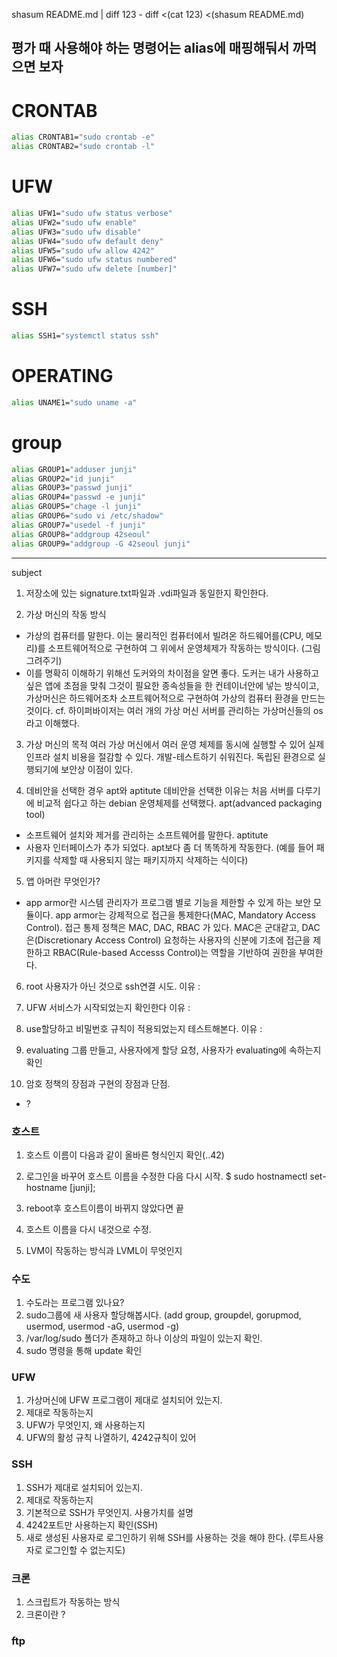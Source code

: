 shasum README.md | diff 123 -
diff <(cat 123) <(shasum README.md)
## 평가 때 사용해야 하는 명령어는 alias에 매핑해둬서 까먹으면 보자
# CRONTAB
```zsh
alias CRONTAB1="sudo crontab -e"
alias CRONTAB2="sudo crontab -l" 
```
# UFW
```zsh
alias UFW1="sudo ufw status verbose"
alias UFW2="sudo ufw enable"
alias UFW3="sudo ufw disable"
alias UFW4="sudo ufw default deny"
alias UFW5="sudo ufw allow 4242"
alias UFW6="sudo ufw status numbered"
alias UFW7="sudo ufw delete [number]"
```
# SSH
```zsh
alias SSH1="systemctl status ssh"
```
# OPERATING
```zsh
alias UNAME1="sudo uname -a"
```
# group
```zsh
alias GROUP1="adduser junji"
alias GROUP2="id junji"
alias GROUP3="passwd junji"
alias GROUP4="passwd -e junji"
alias GROUP5="chage -l junji"
alias GROUP6="sudo vi /etc/shadow"
alias GROUP7="usedel -f junji"
alias GROUP8="addgroup 42seoul"
alias GROUP9="addgroup -G 42seoul junji"
```
---
subject
1. 저장소에 있는 signature.txt파일과 .vdi파일과 동일한지 확인한다.

2. 가상 머신의 작동 방식
- 가상의 컴퓨터를 말한다. 이는 물리적인 컴퓨터에서 빌려온 하드웨어를(CPU, 메모리)를 소프트웨어적으로 구현하여 그 위에서 운영체제가 작동하는 방식이다. (그림 그려주기)
- 이를 명확히 이해하기 위해선 도커와의 차이점을 알면 좋다. 도커는 내가 사용하고 싶은 앱에 초점을 맞춰 그것이 필요한 종속성들을 한 컨테이너안에 넣는 방식이고, 가상머신은 하드웨어조차 소프트웨어적으로 구현하여 가상의 컴퓨터 환경을 만드는 것이다.
cf. 하이퍼바이저는 여러 개의 가상 머신 서버를 관리하는 가상머신들의 os라고 이해했다.

3. 가상 머신의 목적 
여러 가상 머신에서 여러 운영 체제를 동시에 실행할 수 있어 실제 인프라 설치 비용을 절감할 수 있다. 개발-테스트하기 쉬워진다. 독립된 환경으로 실행되기에 보안상 이점이 있다.

4. 데비안을 선택한 경우 apt와 aptitute
데비안을 선택한 이유는 처음 서버를 다루기에 비교적 쉽다고 하는 debian 운영체제를 선택했다. 
apt(advanced packaging tool)
- 소프트웨어 설치와 제거를 관리하는 소프트웨어를 말한다.
aptitute
- 사용자 인터페이스가 추가 되었다. apt보다 좀 더 똑똑하게 작동한다. (예를 들어 패키지를 삭제할 때 사용되지 않는 패키지까지 삭제하는 식이다)

5. 앱 아머란 무엇인가?
- app armor란 시스템 관리자가 프로그램 별로 기능을 제한할 수 있게 하는 보안 모듈이다. app armor는 강제적으로 접근을 통제한다(MAC, Mandatory Access Control). 접근 통제 정책은 MAC, DAC, RBAC 가 있다. MAC은 군대같고, DAC은(Discretionary Access Control) 요청하는 사용자의 신분에 기초에 접근을 제한하고 RBAC(Rule-based Accesss Control)는 역할을 기반하여 권한을 부여한다.

6. root 사용자가 아닌 것으로 ssh연결 시도.
이유 :

7. UFW 서비스가 시작되었는지 확인한다
이유 :

8. use할당하고 비밀번호 규칙이 적용되었는지 테스트해본다.
이유 :

9. evaluating 그룹 만들고, 사용자에게 할당 요청, 사용자가 evaluating에 속하는지 확인

10. 암호 정책의 장점과 구현의 장점과 단점.
- ?

### 호스트
1. 호스트 이름이 다음과 같이 올바른 형식인지 확인(..42)

2. 로그인을 바꾸어 호스트 이름을 수정한 다음 다시 시작.
$ sudo hostnamectl set-hostname [junji];

3. reboot후 호스트이름이 바뀌지 않았다면 끝

4. 호스트 이름을 다시 내것으로 수정.

5. LVM이 작동하는 방식과 LVML이 무엇인지

### 수도
1. 수도라는 프로그램 있나요?
2. sudo그룹에 새 사용자 할당해봅시다. (add group, groupdel, gorupmod, usermod, usermod -aG, usermod -g)
3. /var/log/sudo 폴더가 존재하고 하나 이상의 파일이 있는지 확인.
4. sudo 명령을 통해 update 확인

### UFW
1. 가상머신에 UFW 프로그램이 제대로 설치되어 있는지.
2. 제대로 작동하는지
3. UFW가 무엇인지, 왜 사용하는지
4. UFW의 활성 규칙 나열하기, 4242규칙이 있어

### SSH
1. SSH가 제대로 설치되어 있는지.
2. 제대로 작동하는지
3. 기본적으로 SSH가 무엇인지. 사용가치를 설명
4. 4242포트만 사용하는지 확인(SSH)
5. 새로 생성된 사용자로 로그인하기 위해 SSH를 사용하는 것을 해야 한다. (루트사용자로 로그인할 수 없는지도)

### 크론
1. 스크립트가 작동하는 방식
2. 크론이란 ?

### ftp

